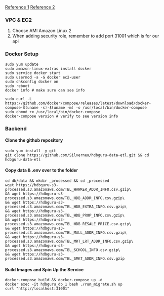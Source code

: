 
[Reference 1](https://docs.aws.amazon.com/AmazonECS/latest/developerguide/docker-basics.html)
[Reference 2](https://gist.github.com/npearce/6f3c7826c7499587f00957fee62f8ee9)

### VPC & EC2


1. Choose AMI Amazon Linux 2
2. When adding security role, remember to add port 31001 which is for our api

### Docker Setup

```
sudo yum update
sudo amazon-linux-extras install docker
sudo service docker start
sudo usermod -a -G docker ec2-user
sudo chkconfig docker on
sudo reboot
docker info # make sure can see info
```

```
sudo curl -L https://github.com/docker/compose/releases/latest/download/docker-compose-$(uname -s)-$(uname -m) -o /usr/local/bin/docker-compose
sudo chmod +x /usr/local/bin/docker-compose
docker-compose version # verify to see version info
```

### Backend

#### Clone the github repository

```
sudo yum install -y git
git clone https://github.com/Silverneo/hdbguru-data-etl.git && cd hdbguru-data-etl
```

#### Copy data & .env over to the folder
```
cd db/data && mkdir _processed && cd _processed
wget https://hdbguru-s3-processed.s3.amazonaws.com/TBL_HAWKER_ADDR_INFO.csv.gzip\
&& wget https://hdbguru-s3-processed.s3.amazonaws.com/TBL_HDB_ADDR_INFO.csv.gzip\
&& wget https://hdbguru-s3-processed.s3.amazonaws.com/TBL_HDB_EXTRA_INFO.csv.gzip\
&& wget https://hdbguru-s3-processed.s3.amazonaws.com/TBL_HDB_PROP_INFO.csv.gzip\
&& wget https://hdbguru-s3-processed.s3.amazonaws.com/TBL_HDB_RESALE_PRICE.csv.gzip\
&& wget https://hdbguru-s3-processed.s3.amazonaws.com/TBL_MALL_ADDR_INFO.csv.gzip\
&& wget https://hdbguru-s3-processed.s3.amazonaws.com/TBL_MRT_LRT_ADDR_INFO.csv.gzip\
&& wget https://hdbguru-s3-processed.s3.amazonaws.com/TBL_SCHOOL_INFO.csv.gzip\
&& wget https://hdbguru-s3-processed.s3.amazonaws.com/TBL_SMKT_ADDR_INFO.csv.gzip
```

#### Build Images and Spin Up the Service
```
docker-compose build && docker-compose up -d
docker exec -it hdbguru_db_1 bash ./run_migrate.sh up
curl "http://localhost:31001"
```
